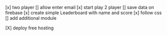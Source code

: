 [x] two player
[] allow enter email
[x] start play 2 player
[] save data on firebase
[x] create simple Leaderboard with name and score
[x] follow css
[] add additional module

[X] deploy free hosting 
